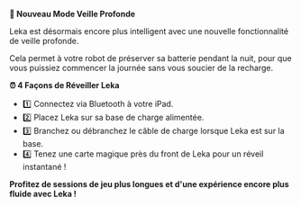 **🔋 Nouveau Mode Veille Profonde**

Leka est désormais encore plus intelligent avec une nouvelle fonctionnalité de veille profonde.

Cela permet à votre robot de préserver sa batterie pendant la nuit, pour que vous puissiez commencer la journée sans vous soucier de la recharge.

**⏰ 4 Façons de Réveiller Leka**

- 1️⃣ Connectez via Bluetooth à votre iPad.
- 2️⃣ Placez Leka sur sa base de charge alimentée.
- 3️⃣ Branchez ou débranchez le câble de charge lorsque Leka est sur la base.
- 4️⃣ Tenez une carte magique près du front de Leka pour un réveil instantané !

**Profitez de sessions de jeu plus longues et d'une expérience encore plus fluide avec Leka !**
